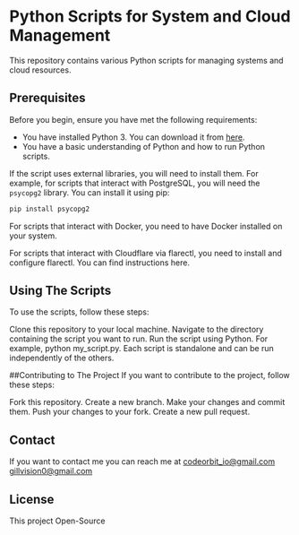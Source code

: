 # Python Scripts for System and Cloud Management

This repository contains various Python scripts for managing systems and cloud resources.

## Prerequisites

Before you begin, ensure you have met the following requirements:

* You have installed Python 3. You can download it from [here](https://www.python.org/downloads/).
* You have a basic understanding of Python and how to run Python scripts.

If the script uses external libraries, you will need to install them. For example, for scripts that interact with PostgreSQL, you will need the `psycopg2` library. You can install it using pip:

```bash
pip install psycopg2
```
For scripts that interact with Docker, you need to have Docker installed on your system.

For scripts that interact with Cloudflare via flarectl, you need to install and configure flarectl. You can find instructions here.

## Using The Scripts
To use the scripts, follow these steps:

Clone this repository to your local machine.
Navigate to the directory containing the script you want to run.
Run the script using Python. For example, python my_script.py.
Each script is standalone and can be run independently of the others.

##Contributing to The Project
If you want to contribute to the project, follow these steps:

Fork this repository.
Create a new branch.
Make your changes and commit them.
Push your changes to your fork.
Create a new pull request.

## Contact
If you want to contact me you can reach me at <codeorbit_io@gmail.com> <gillvision0@gmail.com>

## License
This project Open-Source